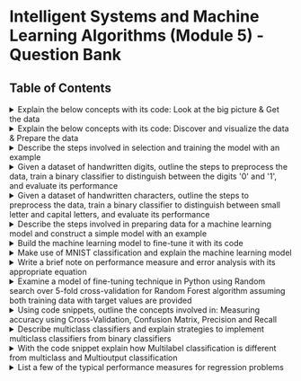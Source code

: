 # Intelligent Systems and Machine Learning Algorithms (Module 5) - Question Bank  

## Table of Contents  

<details>  
  <summary>Explain the below concepts with its code: Look at the big picture & Get the data</summary>  

1. Explain the below concepts with its code:
   - a) **Look at the big picture** (8M)
     - Before diving into machine learning, it's crucial to first understand the problem you're trying to solve. Looking at the "big picture" involves understanding the data, the goal of the project, the type of machine learning technique you will need, and how your model will be used in the real world. This understanding can guide your decisions throughout the machine learning pipeline.
     - **Example**: Imagine you're working on a project to classify images of animals. The big picture involves understanding that this is a **classification** problem (because you're predicting categories) and may involve techniques like **deep learning** or **convolutional neural networks** for image data.
     - **Code Example** (Visualization of the problem):
       ```python
       import matplotlib.pyplot as plt
       import seaborn as sns
       sns.set(style="darkgrid")
       data = [1, 2, 3, 4, 5, 6, 7, 8, 9, 10]
       plt.plot(data)
       plt.title('Big Picture - Data Overview')
       plt.show()
       ```

   - b) **Get the data** (8M)
     - The next step is to gather the data that will be used for training and testing your model. Data can be sourced from CSV files, databases, or APIs. Understanding the structure and type of the data is essential for applying the appropriate preprocessing techniques.
     - **Example**: Suppose you're working with a dataset of customer information for a classification problem. The dataset might contain columns like `age`, `income`, `purchased`, etc. You'll need to understand this data and how it can be utilized for the model.
     - **Code Example** (Loading a dataset using pandas):
       ```python
       import pandas as pd
       data = pd.read_csv('dataset.csv')
       print(data.head())  # Show first 5 rows of data
       ```
  
  
</details>  

<details>  
  <summary>Explain the below concepts with its code: Discover and visualize the data & Prepare the data</summary>  

2. Explain the below concepts with its code:
   - a) **Discover and visualize the data** (8M)
     - Data exploration and visualization help you understand the dataset better. It helps identify patterns, correlations, missing values, and outliers in the data.
     - **Example**: Visualizing the distribution of a numerical column, like `age`, to understand the spread of data.
     - **Code Example** (Visualizing data with seaborn):
       ```python
       import seaborn as sns
       sns.histplot(data['age'])
       plt.title('Age Distribution')
       plt.show()
       ```

   - b) **Prepare the data** (8M)
     - Data preparation includes steps like handling missing values, scaling features, and encoding categorical data. It’s essential to clean the data and transform it into a format suitable for the model.
     - **Example**: Handling missing values and scaling numerical features.
     - **Code Example** (Imputation and scaling):
       ```python
       from sklearn.preprocessing import StandardScaler
       data = data.fillna(data.mean())  # Impute missing values with column mean
       scaler = StandardScaler()
       data_scaled = scaler.fit_transform(data)
       ```
  
  
  
</details>  

<details>  
  <summary>Describe the steps involved in selection and training the model with an example</summary>  

 The steps involved in model selection and training are as follows:

**Step 1: Data Preprocessing**
   - This step involves cleaning and preparing the data, such as handling missing values, normalizing or scaling features, encoding categorical data, etc.

**Step 2: Model Selection**
   - Choose a machine learning model based on the nature of the problem. For classification problems, you could use models like Logistic Regression, Decision Trees, Random Forest, or Support Vector Machines (SVM). For regression problems, models like Linear Regression, Decision Trees, or Random Forest may be appropriate.

**Step 3: Data Splitting**
   - Split the dataset into training and testing sets, typically using an 80-20 split or a 70-30 split. This ensures that the model is trained on one subset of data and evaluated on another unseen subset.

**Step 4: Model Training**
   - Train the selected model using the training dataset. This involves feeding the data into the model and allowing it to learn the relationships between the input features and the target variable.

**Step 5: Model Evaluation**
   - After training, evaluate the model on the test data to assess its performance. This can be done using accuracy, precision, recall, F1-score for classification, or Mean Absolute Error (MAE), Mean Squared Error (MSE) for regression tasks.

**Step 6: Model Tuning**
   - Optionally, fine-tune the model using hyperparameter optimization techniques like Grid Search or Random Search to achieve better performance.

**Example Code** (Random Forest for classification):
```
from sklearn.model_selection import train_test_split
from sklearn.ensemble import RandomForestClassifier
from sklearn.metrics import accuracy_score

# Load the dataset (assuming 'data' is a Pandas DataFrame)
X = data.drop('target', axis=1)
y = data['target']

# Split into training and test sets
X_train, X_test, y_train, y_test = train_test_split(X, y, test_size=0.2)

# Initialize the model
model = RandomForestClassifier()

# Train the model
model.fit(X_train, y_train)

# Make predictions
predictions = model.predict(X_test)

# Evaluate accuracy
print(f"Accuracy: {accuracy_score(y_test, predictions)}")
```
   
  
</details>  

<details>  
  <summary>Given a dataset of handwritten digits, outline the steps to preprocess the data, train a binary classifier to distinguish between the digits '0' and '1', and evaluate its performance</summary>  

**Step 1: Data Preprocessing**
   - **Load the Dataset**: First, we load the handwritten digits dataset, such as MNIST, which contains images of handwritten digits.
   - **Data Cleaning**: Check for any missing or corrupted data. Since MNIST is a clean dataset, this step is generally not needed.
   - **Feature Scaling**: Normalize or scale the image data, as pixel values range from 0 to 255, which might not work well with some models.

**Step 2: Data Transformation**
   - **Binary Classification**: Convert the target labels to distinguish between the digits '0' and '1'. You can create a binary classification task by mapping all digits other than '0' or '1' as a negative class.
   - **Flatten Images**: The images are 28x28 pixels. You need to flatten them into a one-dimensional array for each image.

**Step 3: Split the Data**
   - Divide the data into training and testing sets.

**Step 4: Model Selection**
   - For binary classification, you can use algorithms such as Logistic Regression, Random Forest, or Support Vector Machine (SVM).

**Step 5: Train the Model**
   - Train the chosen binary classifier using the training dataset.

**Step 6: Evaluate the Model**
   - Evaluate the performance using metrics like accuracy, precision, recall, and F1-score.

**Example Code** (Using Logistic Regression for binary classification):
```
from sklearn.model_selection import train_test_split
from sklearn.linear_model import LogisticRegression
from sklearn.metrics import accuracy_score, classification_report
from sklearn.preprocessing import StandardScaler
from sklearn.datasets import fetch_openml

# Load MNIST dataset
mnist = fetch_openml('mnist_784')

# Preprocess: Select only digits 0 and 1
X = mnist.data[(mnist.target == '0') | (mnist.target == '1')]
y = mnist.target[(mnist.target == '0') | (mnist.target == '1')]

# Flatten the images
X = X / 255.0  # Normalize pixel values to between 0 and 1

# Split into training and testing sets
X_train, X_test, y_train, y_test = train_test_split(X, y, test_size=0.2, random_state=42)

# Model: Logistic Regression
model = LogisticRegression(max_iter=10000)

# Train the model
model.fit(X_train, y_train)

# Make predictions
predictions = model.predict(X_test)

# Evaluate accuracy
print(f"Accuracy: {accuracy_score(y_test, predictions)}")
print("Classification Report:")
print(classification_report(y_test, predictions))
```

</details>  

<details>  
  <summary>Given a dataset of handwritten characters, outline the steps to preprocess the data, train a binary classifier to distinguish between small letter and capital letters, and evaluate its performance</summary>  


**Step 1: Data Preprocessing**
   - **Load the Dataset**: Load the dataset containing handwritten characters, which may be in the form of images or a CSV file containing pixel values.
   - **Handle Missing Data**: Check for any missing data or corrupted images.
   - **Feature Scaling**: Normalize the pixel values to a common range (e.g., [0, 1]).

**Step 2: Data Transformation**
   - **Label Transformation**: For binary classification, label lowercase letters (e.g., 'a', 'b', 'c', ...) as one class and uppercase letters (e.g., 'A', 'B', 'C', ...) as the other class.
   - **Flattening Images**: If the dataset contains images, flatten each image to a one-dimensional vector.

**Step 3: Data Splitting**
   - Split the data into training and testing sets, ensuring that both classes (lowercase and uppercase) are well-represented in each set.

**Step 4: Model Selection**
   - Choose an appropriate model like Logistic Regression, SVM, or Random Forest for binary classification.

**Step 5: Model Training**
   - Train the classifier using the training set.

**Step 6: Model Evaluation**
   - Evaluate the model using appropriate metrics such as accuracy, precision, recall, and F1-score.

**Example Code** (Using Random Forest for binary classification):
```
from sklearn.model_selection import train_test_split
from sklearn.ensemble import RandomForestClassifier
from sklearn.metrics import accuracy_score, classification_report
from sklearn.datasets import fetch_openml

# Load the dataset (assuming the data is structured similarly to MNIST)
dataset = fetch_openml('letters')  # Example dataset of handwritten letters

# Preprocess: Label lowercase vs uppercase letters
X = dataset.data
y = dataset.target
y = (y.str.islower()).astype(int)  # Convert labels to 0 for lowercase, 1 for uppercase

# Normalize the pixel values
X = X / 255.0  # Normalize pixel values between 0 and 1

# Split the data
X_train, X_test, y_train, y_test = train_test_split(X, y, test_size=0.2, random_state=42)

# Model: Random Forest
model = RandomForestClassifier()

# Train the model
model.fit(X_train, y_train)

# Make predictions
predictions = model.predict(X_test)

# Evaluate accuracy
print(f"Accuracy: {accuracy_score(y_test, predictions)}")
print("Classification Report:")
print(classification_report(y_test, predictions))
``` 
  
</details>  

<details>  
  <summary>Describe the steps involved in preparing data for a machine learning model and construct a simple model with an example</summary>  

**Step 1: Data Collection**
   - Gather the dataset that will be used to train the model. This could be from a publicly available dataset or proprietary data.

**Step 2: Data Preprocessing**
   - **Handling Missing Data**: Check if there are any missing values in the dataset. You can fill in missing values with a mean, median, or mode, or drop rows or columns with missing values.
   - **Feature Scaling**: Standardize or normalize the features so they all have similar scales. This is particularly important for algorithms like k-NN or SVM.
   - **Encoding Categorical Data**: Convert categorical variables to numerical format using techniques like one-hot encoding or label encoding.
   - **Feature Engineering**: Create new features or transform existing ones to improve the model’s performance.

**Step 3: Data Splitting**
   - Split the data into training and test sets, typically using an 80-20 split.

**Step 4: Model Selection**
   - Choose a machine learning model. For this example, we'll use a Logistic Regression model for classification.

**Step 5: Train the Model**
   - Train the model using the training data.

**Step 6: Model Evaluation**
   - Evaluate the model using appropriate metrics like accuracy, precision, recall, or F1-score.

**Example Code** (Logistic Regression for classification):
```
from sklearn.model_selection import train_test_split
from sklearn.linear_model import LogisticRegression
from sklearn.metrics import accuracy_score
from sklearn.datasets import load_iris

# Load the Iris dataset
data = load_iris()
X = data.data
y = data.target

# Split into training and testing sets
X_train, X_test, y_train, y_test = train_test_split(X, y, test_size=0.2, random_state=42)

# Initialize the model
model = LogisticRegression(max_iter=10000)

# Train the model
model.fit(X_train, y_train)

# Make predictions
predictions = model.predict(X_test)

# Evaluate accuracy
print(f"Accuracy: {accuracy_score(y_test, predictions)}")
```
  
  
</details>  

<details>  
  <summary>Build the machine learning model to fine-tune it with its code</summary>  

Fine-tuning a machine learning model typically involves optimizing hyperparameters to improve performance. Here's how to fine-tune a model like Random Forest using Grid Search for hyperparameter optimization.

**Step 1: Load and Preprocess Data**
   - Load and preprocess the data as shown in the previous example, ensuring that missing values are handled, features are scaled, and categorical variables are encoded.

**Step 2: Split Data**
   - Split the dataset into training and testing sets.

**Step 3: Model Selection**
   - Choose a model to fine-tune. For this example, we use a Random Forest Classifier.

**Step 4: Hyperparameter Tuning Using Grid Search**
   - Use `GridSearchCV` to search through a grid of hyperparameters to find the optimal values.

**Step 5: Train the Model**
   - Train the model with the best hyperparameters found during grid search.

**Step 6: Evaluate the Model**
   - Evaluate the model using appropriate metrics like accuracy or F1-score.

**Example Code** (Random Forest with Grid Search):
```
from sklearn.ensemble import RandomForestClassifier
from sklearn.model_selection import train_test_split, GridSearchCV
from sklearn.metrics import accuracy_score
from sklearn.datasets import load_iris

# Load dataset
data = load_iris()
X = data.data
y = data.target

# Split the dataset
X_train, X_test, y_train, y_test = train_test_split(X, y, test_size=0.2, random_state=42)

# Initialize the RandomForest model
rf = RandomForestClassifier()

# Hyperparameter grid
param_grid = {
    'n_estimators': [10, 50, 100],
    'max_depth': [None, 10, 20, 30],
    'min_samples_split': [2, 5, 10]
}

# GridSearchCV for hyperparameter tuning
grid_search = GridSearchCV(estimator=rf, param_grid=param_grid, cv=5, verbose=2, n_jobs=-1)

# Train the model with GridSearch
grid_search.fit(X_train, y_train)

# Best parameters
print("Best Parameters:", grid_search.best_params_)

# Predict and evaluate
best_model = grid_search.best_estimator_
predictions = best_model.predict(X_test)
print(f"Accuracy: {accuracy_score(y_test, predictions)}")
```
  
  
  
</details>  

<details>  
  <summary>Make use of MNIST classification and explain the machine learning model</summary>  

  The MNIST dataset consists of handwritten digits (0-9) and is commonly used to evaluate machine learning models in image classification.

**Step 1: Load the MNIST Dataset**
   - Load the MNIST dataset using libraries like `sklearn` or `tensorflow`.

**Step 2: Data Preprocessing**
   - **Normalization**: Scale the pixel values of the images to a range between 0 and 1.
   - **Flattening**: Each image in the MNIST dataset is 28x28 pixels. For machine learning algorithms, this 2D image is usually flattened into a 1D array of 784 pixels.

**Step 3: Split Data**
   - Split the dataset into training and testing sets.

**Step 4: Model Selection**
   - For MNIST, a common model used is a neural network (e.g., Multi-layer Perceptron or Convolutional Neural Network).

**Step 5: Train the Model**
   - Train the model using the training set.

**Step 6: Model Evaluation**
   - Evaluate the model on the test data using accuracy and confusion matrix.

**Example Code** (Using a simple neural network model with `sklearn`):
```
from sklearn.model_selection import train_test_split
from sklearn.neural_network import MLPClassifier
from sklearn.metrics import accuracy_score
from sklearn.datasets import fetch_openml

# Load the MNIST dataset
mnist = fetch_openml('mnist_784')

# Preprocess: Normalize the images
X = mnist.data / 255.0
y = mnist.target

# Split into training and testing sets
X_train, X_test, y_train, y_test = train_test_split(X, y, test_size=0.2, random_state=42)

# Initialize the Multi-layer Perceptron Classifier
model = MLPClassifier(hidden_layer_sizes=(64, 64), max_iter=20)

# Train the model
model.fit(X_train, y_train)

# Make predictions
predictions = model.predict(X_test)

# Evaluate accuracy
print(f"Accuracy: {accuracy_score(y_test, predictions)}")
```


  
  
</details>  

<details>  
  <summary>Write a brief note on performance measure and error analysis with its appropriate equation</summary>  

 **Performance Measures**:

Performance measures evaluate how well a machine learning model is performing. These measures depend on the problem type (classification or regression).

**For Classification Problems**:
1. **Accuracy**: The proportion of correct predictions to the total number of predictions.
   \[
   \text{Accuracy} = \frac{\text{Number of Correct Predictions}}{\text{Total Predictions}}
   \]
2. **Precision**: The proportion of positive predictions that are actually correct.
   \[
   \text{Precision} = \frac{TP}{TP + FP}
   \]
3. **Recall (Sensitivity or True Positive Rate)**: The proportion of actual positives that are correctly identified.
   \[
   \text{Recall} = \frac{TP}{TP + FN}
   \]
4. **F1-Score**: The harmonic mean of precision and recall.
   \[
   \text{F1-Score} = 2 \times \frac{\text{Precision} \times \text{Recall}}{\text{Precision} + \text{Recall}}
   \]
5. **Confusion Matrix**: A table that summarizes the classification performance by showing true positives, false positives, true negatives, and false negatives.

**For Regression Problems**:
1. **Mean Absolute Error (MAE)**: The average of absolute errors between predicted and actual values.
   \[
   \text{MAE} = \frac{1}{n} \sum_{i=1}^n |y_i - \hat{y}_i|
   \]
2. **Mean Squared Error (MSE)**: The average of the squared differences between predicted and actual values.
   \[
   \text{MSE} = \frac{1}{n} \sum_{i=1}^n (y_i - \hat{y}_i)^2
   \]
3. **R-squared (R²)**: A measure of how well the model explains the variance in the data.
   \[
   R^2 = 1 - \frac{\sum_{i=1}^n (y_i - \hat{y}_i)^2}{\sum_{i=1}^n (y_i - \bar{y})^2}
   \]

**Error Analysis**:
   - Error analysis helps understand where the model is making mistakes and why. It involves reviewing misclassified examples (for classification) or large residuals (for regression) to understand patterns.
   - Techniques like residual plots, error histograms, and confusion matrices help visualize the sources of errors.
 
  
  
</details>  

<details>  
  <summary>Examine a model of fine-tuning technique in Python using Random search over 5-fold cross-validation for Random Forest algorithm assuming both training data with target values are provided</summary>  

**Step 1: Import Libraries**
   - Import necessary libraries like `RandomForestClassifier`, `RandomizedSearchCV`, and `train_test_split`.

**Step 2: Load the Data**
   - Load the dataset (training data and target values).

**Step 3: Split the Data**
   - Split the data into training and testing sets.

**Step 4: Hyperparameter Tuning with RandomizedSearchCV**
   - Use `RandomizedSearchCV` to randomly search the hyperparameter space for the Random Forest model. This will perform random sampling of hyperparameters, which is computationally efficient compared to grid search.

**Step 5: Cross-Validation**
   - Use 5-fold cross-validation to train the model and evaluate performance.

**Step 6: Train the Model**
   - Train the Random Forest model using the best hyperparameters found from Random Search.

**Example Code** (Random Forest with RandomizedSearchCV and 5-fold Cross-Validation):
```
from sklearn.model_selection import train_test_split, RandomizedSearchCV
from sklearn.ensemble import RandomForestClassifier
from sklearn.metrics import accuracy_score
from sklearn.datasets import load_iris
from scipy.stats import randint

# Load the Iris dataset
data = load_iris()
X = data.data
y = data.target

# Split the data into training and testing sets
X_train, X_test, y_train, y_test = train_test_split(X, y, test_size=0.2, random_state=42)

# Initialize the Random Forest Classifier
rf = RandomForestClassifier()

# Hyperparameter grid for RandomizedSearchCV
param_dist = {
    'n_estimators': randint(10, 200),
    'max_depth': randint(1, 20),
    'min_samples_split': randint(2, 10),
    'min_samples_leaf': randint(1, 10)
}

# Initialize RandomizedSearchCV with 5-fold cross-validation
random_search = RandomizedSearchCV(rf, param_distributions=param_dist, n_iter=50, cv=5, random_state=42, n_jobs=-1)

# Fit the model with RandomizedSearchCV
random_search.fit(X_train, y_train)

# Best parameters found from RandomizedSearchCV
print("Best Parameters:", random_search.best_params_)

# Predict using the best model
best_model = random_search.best_estimator_
predictions = best_model.predict(X_test)

# Evaluate accuracy
print(f"Accuracy: {accuracy_score(y_test, predictions)}")
```
  
  
  
</details>  

<details>  
  <summary>Using code snippets, outline the concepts involved in: Measuring accuracy using Cross-Validation, Confusion Matrix, Precision and Recall</summary>  

Using code snippets, outline the concepts involved in 
i) Measuring accuracy using Cross-Validation, 
ii) Confusion Matrix, and
iii) Precision and Recall (6M)

**i) Measuring Accuracy Using Cross-Validation**

Cross-validation is used to evaluate the performance of a machine learning model by splitting the dataset into multiple folds (usually 5 or 10) and training and testing the model on each fold.

**Example Code** (Using KFold cross-validation for accuracy measurement):
```
from sklearn.model_selection import cross_val_score
from sklearn.linear_model import LogisticRegression
from sklearn.datasets import load_iris

# Load dataset
data = load_iris()
X = data.data
y = data.target

# Initialize the model
model = LogisticRegression(max_iter=10000)

# Measure accuracy using 5-fold cross-validation
cv_scores = cross_val_score(model, X, y, cv=5, scoring='accuracy')

# Print the cross-validation results
print(f"Accuracy for each fold: {cv_scores}")
print(f"Average accuracy: {cv_scores.mean()}")
```

**ii) Confusion Matrix**

A confusion matrix is used to evaluate the performance of classification models by displaying the actual versus predicted classifications in a matrix form.

**Example Code** (Using confusion matrix):
```
from sklearn.metrics import confusion_matrix
from sklearn.model_selection import train_test_split
from sklearn.linear_model import LogisticRegression
from sklearn.datasets import load_iris

# Load dataset
data = load_iris()
X = data.data
y = data.target

# Split data into train and test
X_train, X_test, y_train, y_test = train_test_split(X, y, test_size=0.2)

# Train the model
model = LogisticRegression(max_iter=10000)
model.fit(X_train, y_train)

# Predict the labels
predictions = model.predict(X_test)

# Confusion matrix
cm = confusion_matrix(y_test, predictions)
print("Confusion Matrix:")
print(cm)
```

**iii) Precision and Recall**

Precision and recall are performance metrics used for evaluating classification models, especially in imbalanced datasets.

**Example Code** (Using precision and recall):
```
from sklearn.metrics import precision_score, recall_score
from sklearn.model_selection import train_test_split
from sklearn.linear_model import LogisticRegression
from sklearn.datasets import load_iris

# Load dataset
data = load_iris()
X = data.data
y = data.target

# Split data into train and test
X_train, X_test, y_train, y_test = train_test_split(X, y, test_size=0.2)

# Train the model
model = LogisticRegression(max_iter=10000)
model.fit(X_train, y_train)

# Predict the labels
predictions = model.predict(X_test)

# Calculate Precision and Recall
precision = precision_score(y_test, predictions, average='weighted')
recall = recall_score(y_test, predictions, average='weighted')

print(f"Precision: {precision}")
print(f"Recall: {recall}")
```
  
  
  
</details>  

<details>  
  <summary>Describe multiclass classifiers and explain strategies to implement multiclass classifiers from binary classifiers</summary>  

**Multiclass Classifiers**:
A multiclass classifier is designed to handle problems where there are more than two classes. Unlike binary classification, which deals with two classes (e.g., positive vs negative), multiclass classification involves more than two possible categories or outcomes.

**Strategies to Implement Multiclass Classifiers from Binary Classifiers**:
1. **One-vs-Rest (OvR) / One-vs-All (OvA)**:
   - In this approach, a separate binary classifier is trained for each class. Each classifier distinguishes one class from all others.
   - Example: For a 3-class classification problem, three binary classifiers are trained, each classifying whether an example belongs to a specific class or not.
   
   **How it works**:
   - Train one binary classifier for class 0 vs (class 1 + class 2).
   - Train another binary classifier for class 1 vs (class 0 + class 2).
   - Train a third binary classifier for class 2 vs (class 0 + class 1).
   
   During prediction, the classifier with the highest confidence in its prediction determines the predicted class.

2. **One-vs-One (OvO)**:
   - This approach trains a separate classifier for each pair of classes. For a dataset with `n` classes, it involves training `n(n-1)/2` classifiers.
   - Example: For a 3-class problem, you'd train 3 classifiers: class 0 vs class 1, class 0 vs class 2, and class 1 vs class 2.
   
   **How it works**:
   - For each prediction, the class with the most "votes" (i.e., the majority of classifiers agree on the class) is chosen.

3. **Multinomial Classification**:
   - Some algorithms, like multinomial logistic regression and decision trees, can naturally handle multiple classes by extending binary classification techniques.
   - Example: Logistic Regression with softmax activation allows you to handle multiple classes without converting the problem into binary classifiers.

**Example Code** (One-vs-Rest with Logistic Regression):
```
from sklearn.linear_model import LogisticRegression
from sklearn.datasets import load_iris
from sklearn.model_selection import train_test_split
from sklearn.multiclass import OneVsRestClassifier
from sklearn.metrics import accuracy_score

# Load Iris dataset
data = load_iris()
X = data.data
y = data.target

# Split data into training and testing sets
X_train, X_test, y_train, y_test = train_test_split(X, y, test_size=0.2, random_state=42)

# Initialize One-vs-Rest Logistic Regression model
model = OneVsRestClassifier(LogisticRegression(max_iter=10000))

# Train the model
model.fit(X_train, y_train)

# Make predictions
predictions = model.predict(X_test)

# Evaluate accuracy
print(f"Accuracy: {accuracy_score(y_test, predictions)}")
```
 
</details>  

<details>  
  <summary>With the code snippet explain how Multilabel classification is different from multiclass and Multioutput classification</summary>  

**Multilabel Classification**:
In multilabel classification, each instance (example) can belong to multiple classes simultaneously. The target variable contains multiple labels for each instance.

- **Example**: For a movie recommendation system, a movie can belong to multiple genres like "Action", "Comedy", and "Romance" simultaneously.

**Multiclass Multioutput Classification**:
In multiclass multioutput classification, each instance has multiple target variables, and each target variable is treated as a separate multiclass classification problem.

- **Example**: A multi-output model can predict two different labels, such as "Color" (Red, Blue, Green) and "Size" (Small, Medium, Large) for a product. Each label is a separate classification task.

**Difference**:
- **Multilabel Classification**: One label can belong to multiple classes for a given instance.
- **Multiclass Multioutput**: Multiple independent classification tasks are performed, each with its own set of possible outcomes.

**Example Code** (Multilabel Classification using `sklearn`):
```
from sklearn.datasets import make_multilabel_classification
from sklearn.model_selection import train_test_split
from sklearn.neighbors import KNeighborsClassifier
from sklearn.metrics import accuracy_score

# Generate a multilabel dataset
X, y = make_multilabel_classification(n_samples=1000, n_features=20, n_classes=3, n_labels=2, random_state=42)

# Split data into train and test
X_train, X_test, y_train, y_test = train_test_split(X, y, test_size=0.2, random_state=42)

# Initialize the model (KNN in this case)
model = KNeighborsClassifier()

# Train the model
model.fit(X_train, y_train)

# Make predictions
predictions = model.predict(X_test)

# Evaluate accuracy
print(f"Accuracy: {accuracy_score(y_test, predictions)}")
```

**Example Code** (Multiclass Multioutput Classification using `sklearn`):
```
from sklearn.datasets import make_classification
from sklearn.model_selection import train_test_split
from sklearn.multioutput import MultiOutputClassifier
from sklearn.ensemble import RandomForestClassifier
from sklearn.metrics import accuracy_score

# Generate a multiclass multioutput dataset
X, y1 = make_classification(n_samples=1000, n_features=20, n_informative=10, random_state=42)
y2 = y1 * 2  # Creating another target variable as a separate classification task

# Split data into train and test
X_train, X_test, y1_train, y1_test, y2_train, y2_test = train_test_split(X, y1, y2, test_size=0.2, random_state=42)

# Initialize the multi-output model
multi_target_model = MultiOutputClassifier(RandomForestClassifier())

# Train the model
multi_target_model.fit(X_train, [y1_train, y2_train])

# Make predictions
y1_pred, y2_pred = multi_target_model.predict(X_test)

# Evaluate accuracy for both outputs
print(f"Accuracy for y1: {accuracy_score(y1_test, y1_pred)}")
print(f"Accuracy for y2: {accuracy_score(y2_test, y2_pred)}")
```
  
</details>  

<details>  
  <summary>List a few of the typical performance measures for regression problems</summary>  
 
  **Performance Measures for Regression Problems**:

1. **Mean Absolute Error (MAE)**:
   - Measures the average of the absolute errors between predicted and actual values.
   - Formula: `MAE = (1/n) * Σ|y_i - ŷ_i|`
   - A lower value indicates better performance.

2. **Mean Squared Error (MSE)**:
   - Measures the average of the squared differences between the predicted and actual values.
   - Formula: `MSE = (1/n) * Σ(y_i - ŷ_i)²`
   - A lower value indicates better performance.

3. **Root Mean Squared Error (RMSE)**:
   - The square root of MSE, provides error values in the same unit as the target variable.
   - Formula: `RMSE = sqrt((1/n) * Σ(y_i - ŷ_i)²)`
   - A lower value indicates better performance.

4. **R-squared (R²)**:
   - Measures the proportion of the variance in the dependent variable that is predictable from the independent variables.
   - Formula: `R² = 1 - Σ(y_i - ŷ_i)² / Σ(y_i - ȳ)²`
   - A higher value indicates better performance.

5. **Adjusted R-squared**:
   - Adjusts R² for the number of predictors in the model, penalizing for unnecessary variables.
   - Formula: `R²_adj = 1 - ((1 - R²) * (n - 1)) / (n - p - 1)`
   - A higher value indicates better performance when comparing models with different numbers of predictors.
  
</details>
